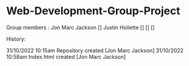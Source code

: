 # Web-Development-Group-Project
Group members : Jon Marc Jackson []
                Justin Hoilette []
                  []
                  []
 
History: 

31/10/2022 10:15am Repository created [Jon Marc Jackson]
31/10/2022 10:58am Index.html created [Jon Marc Jackson]
